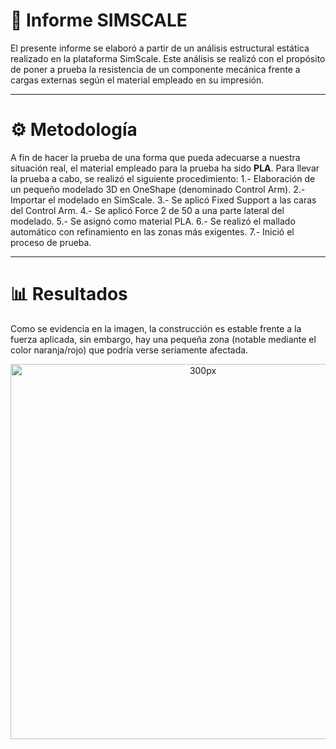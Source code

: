 # 📌  Informe SIMSCALE
El presente informe se elaboró a partir de un análisis estructural estática realizado en la plataforma SimScale. Este análisis se realizó con el propósito de poner a prueba la resistencia de un componente mecánica frente a cargas externas según el material empleado en su impresión.

---

# ⚙️ Metodología
A fin de hacer la prueba de una forma que pueda adecuarse a nuestra situación real, el material empleado para la prueba ha sido **PLA**. Para llevar la prueba a cabo, se realizó el siguiente procedimiento:
1.- Elaboración de un pequeño modelado 3D en OneShape (denominado Control Arm).
2.- Importar el modelado en SimScale.
3.- Se aplicó Fixed Support a las caras del Control Arm.
4.- Se aplicó Force 2 de 50 a una parte lateral del modelado.
5.- Se asignó como material PLA.
6.- Se realizó el mallado automático con refinamiento en las zonas más exigentes.
7.- Inició el proceso de prueba.

---

# 📊 Resultados
Como se evidencia en la imagen, la construcción es estable frente a la fuerza aplicada, sin embargo, hay una pequeña zona (notable mediante el color naranja/rojo) que podría verse seriamente afectada.

<p align= "center">
  <img src="https://github.com/aquinoestoyxd/Proyecto_de_Ingenieria_1/blob/main/Im%C3%A1genes/ControlArm.png" alt="300px" width="600px"/>
</p>
